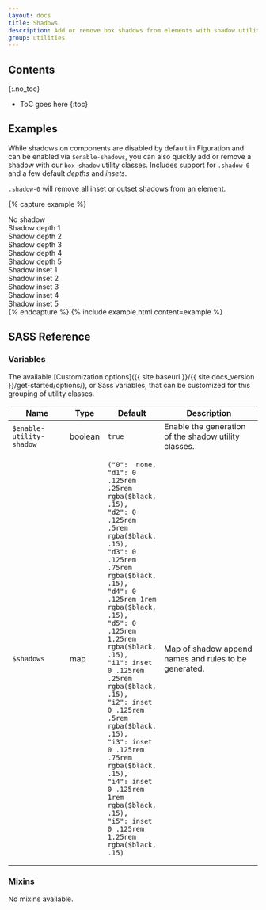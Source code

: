 ```yaml
---
layout: docs
title: Shadows
description: Add or remove box shadows from elements with shadow utilities.
group: utilities
---
```


## Contents
{:.no_toc}

* ToC goes here
{:toc}

## Examples

While shadows on components are disabled by default in Figuration and can be enabled via `$enable-shadows`, you can also quickly add or remove a shadow with our `box-shadow` utility classes. Includes support for `.shadow-0` and a few default *depths* and *insets*.

`.shadow-0` will remove all inset or outset shadows from an element.

{% capture example %}
<div class="shadow-0 radius p-1 mb-2">No shadow</div>
<div class="shadow-d1 radius p-1 mb-2">Shadow depth 1</div>
<div class="shadow-d2 radius p-1 mb-2">Shadow depth 2</div>
<div class="shadow-d3 radius p-1 mb-2">Shadow depth 3</div>
<div class="shadow-d4 radius p-1 mb-2">Shadow depth 4</div>
<div class="shadow-d5 radius p-1 mb-2">Shadow depth 5</div>
<div class="shadow-i1 radius p-1 mb-2">Shadow inset 1</div>
<div class="shadow-i2 radius p-1 mb-2">Shadow inset 2</div>
<div class="shadow-i3 radius p-1 mb-2">Shadow inset 3</div>
<div class="shadow-i4 radius p-1 mb-2">Shadow inset 4</div>
<div class="shadow-i5 radius p-1 mb-2">Shadow inset 5</div>
{% endcapture %}
{% include example.html content=example %}

## SASS Reference

### Variables

The available [Customization options]({{ site.baseurl }}/{{ site.docs_version }}/get-started/options/), or Sass variables, that can be customized for this grouping of utility classes.

<div class="table-scroll">
    <table class="table table-bordered table-striped">
        <thead>
            <tr>
                <th style="width: 100px;">Name</th>
                <th style="width: 50px;">Type</th>
                <th style="width: 50px;">Default</th>
                <th>Description</th>
            </tr>
        </thead>
        <tbody>
            <tr>
                <td><code>$enable-utility-shadow</code></td>
                <td>boolean</td>
                <td><code>true</code></td>
                <td>
                    Enable the generation of the shadow utility classes.
                </td>
            </tr>
            <tr>
                <td><code>$shadows</code></td>
                <td>map</td>
                <td>
<pre><code>("0":  none,
"d1": 0 .125rem .25rem rgba($black, .15),
"d2": 0 .125rem .5rem rgba($black, .15),
"d3": 0 .125rem .75rem rgba($black, .15),
"d4": 0 .125rem 1rem rgba($black, .15),
"d5": 0 .125rem 1.25rem rgba($black, .15),
"i1": inset 0 .125rem .25rem rgba($black, .15),
"i2": inset 0 .125rem .5rem rgba($black, .15),
"i3": inset 0 .125rem .75rem rgba($black, .15),
"i4": inset 0 .125rem 1rem rgba($black, .15),
"i5": inset 0 .125rem 1.25rem rgba($black, .15)</code></pre>
                </td>
                <td>
                    Map of shadow append names and rules to be generated.
                </td>
            </tr>
        </tbody>
    </table>
</div>

### Mixins

No mixins available.
